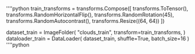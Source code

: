 ''''python
train_transforms = transforms.Compose([
    transforms.ToTensor(),
    transforms.RandomHorizontalFlip(),
    transforms.RandomRotation(45),
    transforms.RandomAutocontrast(),
    transforms.Resize((64, 64))
])

dataset_train = ImageFolder(
    "clouds_train",
    transform=train_transforms,
)
dataloader_train = DataLoader(
    dataset_train, shuffle=True, batch_size=16
)
''''python
